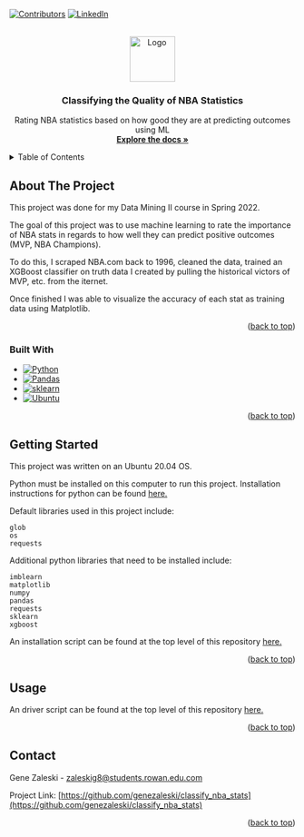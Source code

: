 <a name="readme-top"></a>

[![Contributors][contributors-shield]][contributors-url]
[![LinkedIn][linkedin-shield]][linkedin-url]

<!-- PROJECT LOGO -->
<br />
<div align="center">
  <a href="https://github.com/genezaleski/classify_nba_stats">
    <img src="images/logo.png" alt="Logo" width="80" height="80">
  </a>

<h3 align="center">Classifying the Quality of NBA Statistics</h3>

  <p align="center">
    Rating NBA statistics based on how good they are at predicting outcomes using ML
    <br />
    <a href="https://github.com/genezaleski/classify_nba_stats/classifyingNbaStatsXGBoost.pdf"><strong>Explore the docs »</strong></a>
    <br />
  </p>
</div>

<!-- TABLE OF CONTENTS -->
<details>
  <summary>Table of Contents</summary>
  <ol>
    <li>
      <a href="#about-the-project">About The Project</a>
      <ul>
        <li><a href="#built-with">Built With</a></li>
      </ul>
    </li>
    <li>
      <a href="#getting-started">Getting Started</a>
    </li>
    <li><a href="#usage">Usage</a></li>
  </ol>
</details>

<!-- ABOUT THE PROJECT -->
## About The Project

This project was done for my Data Mining II course in Spring 2022.

The goal of this project was to use machine learning to rate the importance of NBA stats in regards to how well they can predict positive outcomes (MVP, NBA Champions).

To do this, I scraped NBA.com back to 1996, cleaned the data, trained an XGBoost classifier on truth data I created by pulling the historical victors of MVP, etc. from the iternet.

Once finished I was able to visualize the accuracy of each stat as training data using Matplotlib.

<p align="right">(<a href="#readme-top">back to top</a>)</p>

### Built With

* [![Python][python.link]][python-url]
* [![Pandas][pandas.link]][pandas-url]
* [![sklearn][skl.link]][skl-url]
* [![Ubuntu][ubuntu.link]][ubuntu-url]

<p align="right">(<a href="#readme-top">back to top</a>)</p>

<!-- GETTING STARTED -->
## Getting Started

This project was written on an Ubuntu 20.04 OS.

Python must be installed on this computer to run this project. 
Installation instructions for python can be found <a href="https://www.python.org/downloads/">here.</a>

Default libraries used in this project include:

    glob
    os
    requests

Additional python libraries that need to be installed include:

    imblearn
    matplotlib
    numpy
    pandas
    requests
    sklearn
    xgboost
    
An installation script can be found at the top level of this repository <a href="#readme-top">here.</a>

<p align="right">(<a href="#readme-top">back to top</a>)</p>

<!-- USAGE EXAMPLES -->
## Usage

An driver script can be found at the top level of this repository <a href="#readme-top">here.</a>

<p align="right">(<a href="#readme-top">back to top</a>)</p>

<!-- CONTACT -->
## Contact

Gene Zaleski - zaleskig8@students.rowan.edu.com

Project Link: [https://github.com/genezaleski/classify_nba_stats](https://github.com/genezaleski/classify_nba_stats)

<p align="right">(<a href="#readme-top">back to top</a>)</p>


<!-- MARKDOWN LINKS & IMAGES -->
<!-- https://www.markdownguide.org/basic-syntax/#reference-style-links -->
[contributors-shield]: https://img.shields.io/github/contributors/genezaleski/classify_nba_stats.svg?style=for-the-badge
[contributors-url]: https://github.com/genezaleski/classify_nba_stats/graphs/contributors
[forks-shield]: https://img.shields.io/github/forks/genezaleski/classify_nba_stats.svg?style=for-the-badge
[forks-url]: https://github.com/genezaleski/classify_nba_stats/network/members
[stars-shield]: https://img.shields.io/github/stars/genezaleski/classify_nba_stats.svg?style=for-the-badge
[stars-url]: https://github.com/genezaleski/classify_nba_stats/stargazers
[issues-shield]: https://img.shields.io/github/issues/genezaleski/classify_nba_stats.svg?style=for-the-badge
[issues-url]: https://github.com/genezaleski/classify_nba_stats/issues
[license-shield]: https://img.shields.io/github/license/genezaleski/classify_nba_stats.svg?style=for-the-badge
[license-url]: https://github.com/genezaleski/classify_nba_stats/blob/master/LICENSE.txt
[linkedin-shield]: https://img.shields.io/badge/-LinkedIn-black.svg?style=for-the-badge&logo=linkedin&colorB=555
[linkedin-url]: https://linkedin.com/in/gene-zaleski-56b2a0175
[product-screenshot]: images/screenshot.png
[python.link]: https://img.shields.io/badge/python-gray?logo=python&logoColor=#3776AB
[python-url]: https://www.python.org/
[pandas.link]: https://img.shields.io/badge/pandas-black?logo=pandas&logoColor=#150458
[pandas-url]: https://pandas.pydata.org/
[skl.link]: https://img.shields.io/badge/scikit_learn-fedcba?logo=scikitlearn&logoColor=#DE00A5
[skl-url]: https://scikit-learn.org/stable/
[ubuntu.link]: https://img.shields.io/badge/ubuntu-lightgray?logo=ubuntu&logoColor=#E95420
[ubuntu-url]: https://ubuntu.com/